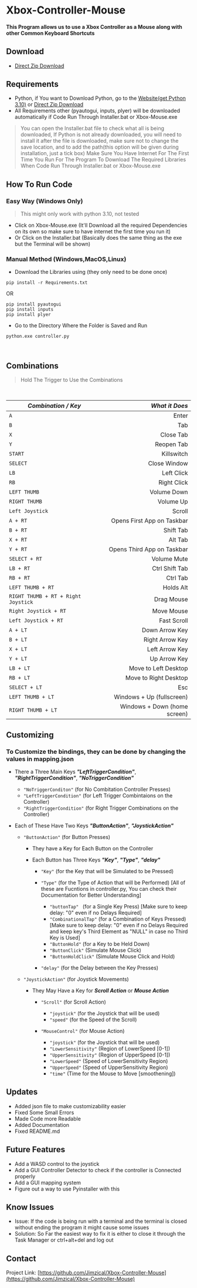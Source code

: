 # Xbox-Controller-Mouse

 #### This Program allows us to use a Xbox Controller as a Mouse along with other Common Keyboard Shortcuts

## Download
- [Direct Zip Download](https://github.com/Jimzical/Xbox-Controller-Mouse/archive/refs/heads/main.zip)

## Requirements

- Python, if You want to Download Python, go to the [Website(get Python 3.10)](https://www.python.org/downloads/) or [Direct Zip Download](https://www.python.org/downloads/release/python-3108/)
- All Requirements other (pyautogui, inputs, plyer) will be downloaded automatically if Code Run Through Installer.bat or Xbox-Mouse.exe
> You can open the Installer.bat file to check what all is being downloaded, If Python is not already downloaded, you will need to install it after the file is downloaded, make sure not to change the save location, and to add the path(this option will be given during installation, just a tick box)
> Make Sure You Have Internet For The First Time You Run For The Program To Download The Required Libraries When Code Run Through Installer.bat or Xbox-Mouse.exe

## How To Run Code
###  Easy Way (Windows Only) 
 > This might only work with python 3.10, not tested
 - Click on Xbox-Mouse.exe (It'll Download all the required Dependencies on its own so make sure to have internet the first time you run it)
 - Or Click on the Installer.bat (Basically does the same thing as the exe but the Terminal will be shown)

### Manual Method (Windows,MacOS,Linux)
 - Download the Libraries using (they only need to be done once)
 ```
 pip install -r Requirements.txt
 ```
 OR
 ```
 pip install pyautogui
 pip install inputs
 pip install plyer
 ```
 - Go to the Directory Where the Folder is Saved and Run
 ```
 python.exe controller.py
 ```
 <br>
 
 ## Combinations
 > Hold The Trigger to Use the Combinations
 <br>
 
| *Combination / Key* | *What it Does* |
| ------------------- | -------------: |
| `A` | Enter | 
| `B` | Tab | 
| `X` | Close Tab | 
| `Y` | Reopen Tab | 
| `START` | Killswitch | 
| `SELECT` | Close Window | 
| `LB` | Left Click | 
| `RB` | Right Click |  
| `LEFT THUMB` | Volume Down | 
| `RIGHT THUMB` | Volume Up | 
| `Left Joystick` | Scroll |
| `A + RT` | Opens First App on Taskbar | 
| `B + RT` | Shift Tab | 
| `X + RT` | Alt Tab | 
| `Y + RT` | Opens Third App on Taskbar | 
| `SELECT + RT` | Volume Mute | 
| `LB + RT` | Ctrl Shift Tab | 
| `RB + RT` | Ctrl Tab |  
| `LEFT THUMB + RT` | Holds Alt | 
| `RIGHT THUMB + RT + Right Joystick` | Drag Mouse | 
| `Right Joystick + RT` | Move Mouse|
| `Left Joystick + RT` | Fast Scroll |
| `A + LT` | Down Arrow Key | 
| `B + LT` | Right Arrow Key | 
| `X + LT` | Left Arrow Key | 
| `Y + LT` | Up Arrow Key | 
| `LB + LT` | Move to Left Desktop | 
| `RB + LT` | Move to Right Desktop | 
| `SELECT + LT` | Esc |
| `LEFT THUMB + LT` | Windows + Up (fullscreen) | 
| `RIGHT THUMB + LT` | Windows + Down (home screen)| 

## Customizing
### To Customize the bindings, they can be done by changing the values in mapping.json
 - There a Three Main Keys ***"LeftTriggerCondition"***, ***"RightTriggerCondition"***, ***"NoTriggerCondition"***
 
    - `"NoTriggerConditon"`                   (for No Combitation Controller Presses)
    - `"LeftTriggerCondition"`                (for Left Trigger Combintaions on the Controller)
    - `"RightTriggerCondition"`             (for Right Trigger Combinations on the Controller)

- Each of These Have Two Keys ***"ButtonAction"***, ***"JoystickAction"***

    - `"ButtonAction"`                        (for Button Presses)
        - They have a Key for Each Button on the Controller
        - Each Button has Three Keys ***"Key"***, ***"Type"***, ***"delay"***
        
            - `"Key"`                         (for the Key that will be Simulated to be Pressed)
            
            - `"Type"`                        (for the Type of Action that will be Performed) [All of these are Fucntions in controller.py, You can check their Documentation for Better Understanding]
                - `"buttonTap" `              (for a Single Key Press) [Make sure to keep delay: "0" even if no Delays Required]
                - `"CombinationalTap"`        (for a Combination of Keys Pressed) [Make sure to keep delay: "0" even if no Delays Required and keep key's Third Element as "NULL" in case no Third Key is Used]
                - `"ButtonHold"`              (for a Key to be Held Down)
                - `"ButtonClick"`             (Simulate Mouse Click)
                - `"ButtonHoldClick"`         (Simulate Mouse Click and Hold)
                
            - `"delay"`                       (for the Delay between the Key Presses)
            
    - `"JoystickAction"`                      (for Joystick Movements)
        - They May Have a Key for ***Scroll Action*** or ***Mouse Action***
        
            - `"Scroll"`                      (for Scroll Action)
                - `"joystick"`                (for the Joystick that will be used)
                - `"speed"`                   (for the Speed of the Scroll)
                
            - `"MouseControl"`                (for Mouse Action)
                - `"joystick"`                (for the Joystick that will be used)
                - `"LowerSensitivity"`        (Region of LowerSpeed [0-1])
                - `"UpperSensitivity"`        (Region of UpperSpeed [0-1])
                - `"LowerSpeed"`              (Speed of LowerSensitivity Region)
                - `"UpperSpeed"`              (Speed of UpperSensitivity Region)
                - `"time"`                    (Time for the Mouse to Move [smoothening])


## Updates
 - Added json file to make customizability easier
 - Fixed Some Small Errors
 - Made Code more Readable
 - Added Documentation
 - Fixed README.md

## Future Features
 - Add a WASD control to the joystick
 - Add a GUI Controller Detector to check if the controller is Connected properly
 - Add a GUI mapping system
 - Figure out a way to use Pyinstaller with this
 
## Know Issues
 - Issue: If the code is being run with a terminal and the terminal is closed without ending the program it might cause some issues
 - Solution: So Far the easiest way to fix it is either to close it through the Task Manager or ctrl+alt+del and log out

## Contact

Project Link: [https://github.com/Jimzical/Xbox-Controller-Mouse](https://github.com/Jimzical/Xbox-Controller-Mouse)

